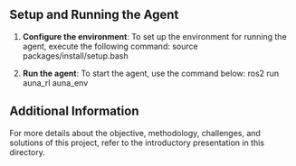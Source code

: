 ## Setup and Running the Agent

1. **Configure the environment**:
   To set up the environment for running the agent, execute the following command:
   source packages/install/setup.bash

3. **Run the agent**:
To start the agent, use the command below: ros2 run auna_rl auna_env

## Additional Information

For more details about the objective, methodology, challenges, and solutions of this project, refer to the introductory presentation in this directory.

